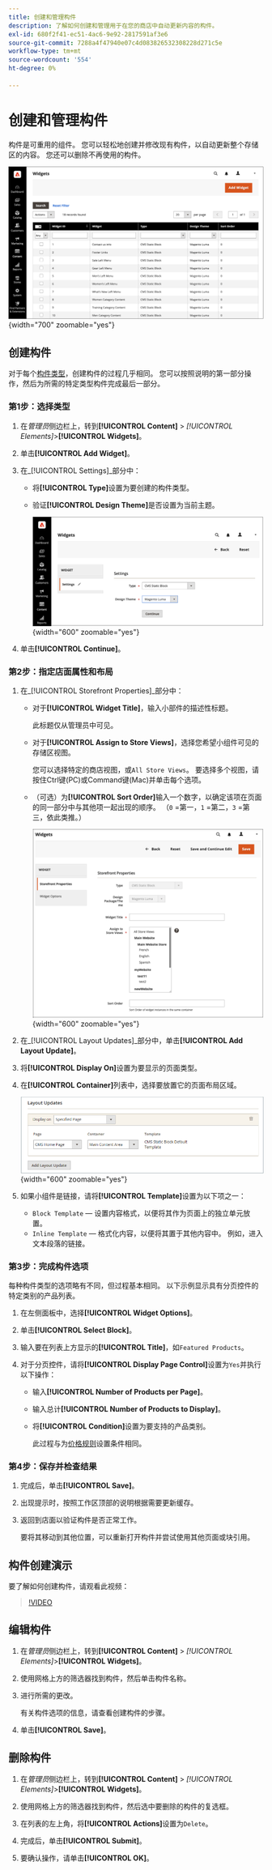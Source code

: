 ```yaml
---
title: 创建和管理构件
description: 了解如何创建和管理用于在您的商店中自动更新内容的构件。
exl-id: 680f2f41-ec51-4ac6-9e92-2817591af3e6
source-git-commit: 7288a4f47940e07c4d083826532308228d271c5e
workflow-type: tm+mt
source-wordcount: '554'
ht-degree: 0%

---
```


# 创建和管理构件

构件是可重用的组件。 您可以轻松地创建并修改现有构件，以自动更新整个存储区的内容。 您还可以删除不再使用的构件。

![小组件](./assets/widgets.png){width="700" zoomable="yes"}

## 创建构件

对于每个[构件类型](widgets.md#widget-types)，创建构件的过程几乎相同。 您可以按照说明的第一部分操作，然后为所需的特定类型构件完成最后一部分。

### 第1步：选择类型

1. 在&#x200B;_管理员_&#x200B;侧边栏上，转到&#x200B;**[!UICONTROL Content]** > _[!UICONTROL Elements]_>**[!UICONTROL Widgets]**。

1. 单击&#x200B;**[!UICONTROL Add Widget]**。

1. 在&#x200B;_[!UICONTROL Settings]_部分中：

   - 将&#x200B;**[!UICONTROL Type]**&#x200B;设置为要创建的构件类型。

   - 验证&#x200B;**[!UICONTROL Design Theme]**&#x200B;是否设置为当前主题。

     ![小组件设置](./assets/widget-settings.png){width="600" zoomable="yes"}

1. 单击&#x200B;**[!UICONTROL Continue]**。

### 第2步：指定店面属性和布局

1. 在&#x200B;_[!UICONTROL Storefront Properties]_部分中：

   - 对于&#x200B;**[!UICONTROL Widget Title]**，输入小部件的描述性标题。

     此标题仅从管理员中可见。

   - 对于&#x200B;**[!UICONTROL Assign to Store Views]**，选择您希望小组件可见的存储区视图。

     您可以选择特定的商店视图，或`All Store Views`。 要选择多个视图，请按住Ctrl键(PC)或Command键(Mac)并单击每个选项。

   - （可选）为&#x200B;**[!UICONTROL Sort Order]**&#x200B;输入一个数字，以确定该项在页面的同一部分中与其他项一起出现的顺序。 （`0` =第一，`1` =第二，`3` =第三，依此类推。）

     ![店面属性](./assets/widget-storefront-properties.png){width="600" zoomable="yes"}

1. 在&#x200B;_[!UICONTROL Layout Updates]_部分中，单击&#x200B;**[!UICONTROL Add Layout Update]**。

1. 将&#x200B;**[!UICONTROL Display On]**&#x200B;设置为要显示的页面类型。

1. 在&#x200B;**[!UICONTROL Container]**&#x200B;列表中，选择要放置它的页面布局区域。

   ![布局更新](./assets/widget-layout-update-home-page.png){width="600" zoomable="yes"}

1. 如果小组件是链接，请将&#x200B;**[!UICONTROL Template]**&#x200B;设置为以下项之一：

   - `Block Template` — 设置内容格式，以便将其作为页面上的独立单元放置。
   - `Inline Template` — 格式化内容，以便将其置于其他内容中。 例如，进入文本段落的链接。

### 第3步：完成构件选项

每种构件类型的选项略有不同，但过程基本相同。 以下示例显示具有分页控件的特定类别的产品列表。

1. 在左侧面板中，选择&#x200B;**[!UICONTROL Widget Options]**。

1. 单击&#x200B;**[!UICONTROL Select Block]**。

1. 输入要在列表上方显示的&#x200B;**[!UICONTROL Title]**，如`Featured Products`。

1. 对于分页控件，请将&#x200B;**[!UICONTROL Display Page Control]**&#x200B;设置为`Yes`并执行以下操作：

   - 输入&#x200B;**[!UICONTROL Number of Products per Page]**。

   - 输入总计&#x200B;**[!UICONTROL Number of Products to Display]**。

   - 将&#x200B;**[!UICONTROL Condition]**&#x200B;设置为要支持的产品类别。

     此过程与为[价格规则](../merchandising-promotions/price-rules-catalog.md)设置条件相同。

### 第4步：保存并检查结果

1. 完成后，单击&#x200B;**[!UICONTROL Save]**。

1. 出现提示时，按照工作区顶部的说明根据需要更新缓存。

1. 返回到店面以验证构件是否正常工作。

   要将其移动到其他位置，可以重新打开构件并尝试使用其他页面或块引用。

## 构件创建演示

要了解如何创建构件，请观看此视频：

>[!VIDEO](https://video.tv.adobe.com/v/343786?quality=12&learn=on)

## 编辑构件

1. 在&#x200B;_管理员_&#x200B;侧边栏上，转到&#x200B;**[!UICONTROL Content]** > _[!UICONTROL Elements]_>**[!UICONTROL Widgets]**。

1. 使用网格上方的筛选器找到构件，然后单击构件名称。

1. 进行所需的更改。

   有关构件选项的信息，请查看创建构件的步骤。

1. 单击&#x200B;**[!UICONTROL Save]**。

## 删除构件

1. 在&#x200B;_管理员_&#x200B;侧边栏上，转到&#x200B;**[!UICONTROL Content]** > _[!UICONTROL Elements]_>**[!UICONTROL Widgets]**。

1. 使用网格上方的筛选器找到构件，然后选中要删除的构件的复选框。

1. 在列表的左上角，将&#x200B;**[!UICONTROL Actions]**&#x200B;设置为`Delete`。

1. 完成后，单击&#x200B;**[!UICONTROL Submit]**。

1. 要确认操作，请单击&#x200B;**[!UICONTROL OK]**。
